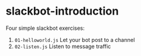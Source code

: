 # slackbot-introduction

Four simple slackbot exercises:

1. `01-helloworld.js` Let your bot post to a channel
2. `02-listen.js` Listen to message traffic
